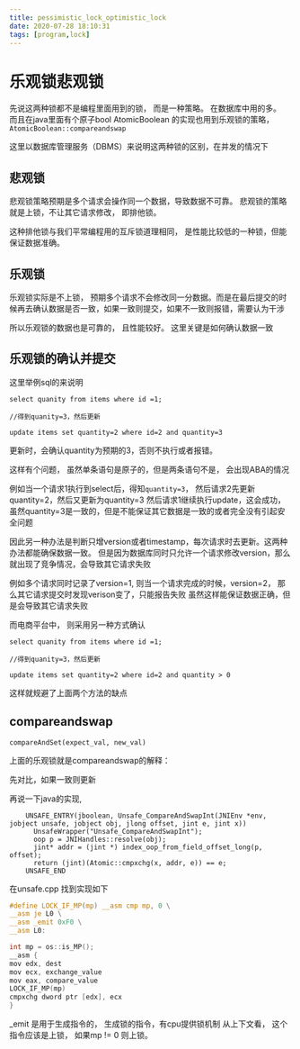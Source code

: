 ```yaml
---
title: pessimistic_lock_optimistic_lock
date: 2020-07-28 18:10:31
tags: [program,lock]
---
```


# 乐观锁悲观锁

先说这两种锁都不是编程里面用到的锁， 而是一种策略。 在数据库中用的多。  
而且在java里面有个原子bool AtomicBoolean 的实现也用到乐观锁的策略， `AtomicBoolean::compareandswap` 

这里以数据库管理服务（DBMS）来说明这两种锁的区别，在并发的情况下

## 悲观锁

悲观锁策略预期是多个请求会操作同一个数据，导致数据不可靠。 悲观锁的策略就是上锁，不让其它请求修改， 即排他锁。

这种排他锁与我们平常编程用的互斥锁道理相同， 是性能比较低的一种锁，但能保证数据准确。

## 乐观锁

乐观锁实际是不上锁， 预期多个请求不会修改同一分数据。而是在最后提交的时候再去确认数据是否一致，如果一致则提交，如果不一致则报错，需要认为干涉

所以乐观锁的数据也是可靠的， 且性能较好。 这里关键是如何确认数据一致  

## 乐观锁的确认并提交

这里举例sql的来说明 

```
select quanity from items where id =1;

//得到quanity=3，然后更新

update items set quantity=2 where id=2 and quantity=3

```
更新时，会确认quantity为预期的3，否则不执行或者报错。

这样有个问题， 虽然单条语句是原子的，但是两条语句不是， 会出现ABA的情况

例如当一个请求1执行到select后，得知`quantity=3`， 然后请求2先更新quantity=2，然后又更新为quantity=3 
然后请求1继续执行update，这会成功，虽然quantity=3是一致的，但是不能保证其它数据是一致的或者完全没有引起安全问题

因此另一种办法是判断只增version或者timestamp，每次请求时去更新。这两种办法都能确保数据一致。
但是因为数据库同时只允许一个请求修改version，那么就出现了竞争情况，会导致其它请求失败

例如多个请求同时记录了version=1, 则当一个请求完成的时候，version=2， 那么其它请求提交时发现verison变了，只能报告失败
虽然这样能保证数据正确，但是会导致其它请求失败

而电商平台中， 则采用另一种方式确认

```
select quanity from items where id =1;

//得到quanity=3，然后更新

update items set quantity=2 where id=2 and quantity > 0

```

这样就规避了上面两个方法的缺点

## compareandswap 

```
compareAndSet(expect_val, new_val)
```

上面的乐观锁就是compareandswap的解释：

先对比，如果一致则更新

再说一下java的实现,
```
    UNSAFE_ENTRY(jboolean, Unsafe_CompareAndSwapInt(JNIEnv *env, jobject unsafe, jobject obj, jlong offset, jint e, jint x))  
      UnsafeWrapper("Unsafe_CompareAndSwapInt");  
      oop p = JNIHandles::resolve(obj);  
      jint* addr = (jint *) index_oop_from_field_offset_long(p, offset);  
      return (jint)(Atomic::cmpxchg(x, addr, e)) == e;  
    UNSAFE_END  
```

在unsafe.cpp 找到实现如下

```c
#define LOCK_IF_MP(mp) __asm cmp mp, 0 \
__asm je L0 \
__asm _emit 0xF0 \
__asm L0:

int mp = os::is_MP();
__asm {
mov edx, dest
mov ecx, exchange_value
mov eax, compare_value
LOCK_IF_MP(mp)
cmpxchg dword ptr [edx], ecx
}
```
_emit 是用于生成指令的， 生成锁的指令，有cpu提供锁机制
从上下文看， 这个指令应该是上锁， 如果mp != 0 则上锁。 

